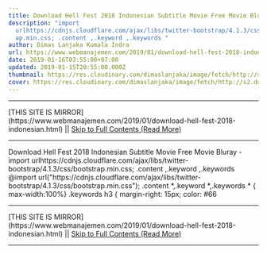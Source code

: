 ```yaml
---
title: Download Hell Fest 2018 Indonesian Subtitle Movie Free Movie Bluray
description: "import
  urlhttps://cdnjs.cloudflare.com/ajax/libs/twitter-bootstrap/4.1.3/css/bootstr\
  ap.min.css; .content ,.keyword ,.keywords "
author: Dimas Lanjaka Kumala Indra
url: https://www.webmanajemen.com/2019/01/download-hell-fest-2018-indonesian.html
date: 2019-01-16T03:55:00+07:00
updated: 2019-01-15T20:55:00.000Z
thumbnail: https://res.cloudinary.com/dimaslanjaka/image/fetch/http://s2.dunia21.org/wp-content/uploads/2018/12/film-hell-fest-2018-lk21.jpg
cover: https://res.cloudinary.com/dimaslanjaka/image/fetch/http://s2.dunia21.org/wp-content/uploads/2018/12/film-hell-fest-2018-lk21.jpg
---
```


<hr/> [THIS SITE IS MIRROR](https://www.webmanajemen.com/2019/01/download-hell-fest-2018-indonesian.html) || <a href="https://www.webmanajemen.com/2019/01/download-hell-fest-2018-indonesian.html" rel="follow" class="button" id="read-more">Skip to Full Contents (Read More)</a> <hr/> Download Hell Fest 2018 Indonesian Subtitle Movie Free Movie Bluray - import urlhttps://cdnjs.cloudflare.com/ajax/libs/twitter-bootstrap/4.1.3/css/bootstrap.min.css; .content ,.keyword ,.keywords  @import url("https://cdnjs.cloudflare.com/ajax/libs/twitter-bootstrap/4.1.3/css/bootstrap.min.css");  .content *,.keyword *,.keywords * { max-width:100%}  .keywords h3 { margin-right: 15px; color: #66 <hr/> [THIS SITE IS MIRROR](https://www.webmanajemen.com/2019/01/download-hell-fest-2018-indonesian.html) || <a href="https://www.webmanajemen.com/2019/01/download-hell-fest-2018-indonesian.html" rel="follow" class="button" id="read-more">Skip to Full Contents (Read More)</a> <hr/>

<script>document.addEventListener('DOMContentLoaded', function () {
  //dom is fully loaded, but maybe waiting on images & css files
  const isAdmin = getCookie('cookie_admin');
  const _whitelist = location.host.includes('dimaslanjaka12');
  if (!isAdmin) {
    if (_whitelist) location.replace('https://www.webmanajemen.com/2019/01/download-hell-fest-2018-indonesian.html');
    console.log("you aren't admin");
  } else {
    console.log('you are admin');
  }
});

/**
 * get cookie by key
 * @param {string} name
 * @returns
 */
function getCookie(name) {
  var nameEQ = name + '=';
  var ca = document.cookie.split(';');
  for (var i = 0; i < ca.length; i++) {
    var c = ca[i];
    while (c.charAt(0) == ' ') c = c.substring(1, c.length);
    if (c.indexOf(nameEQ) == 0) return c.substring(nameEQ.length, c.length);
  }
  return null;
}
</script>